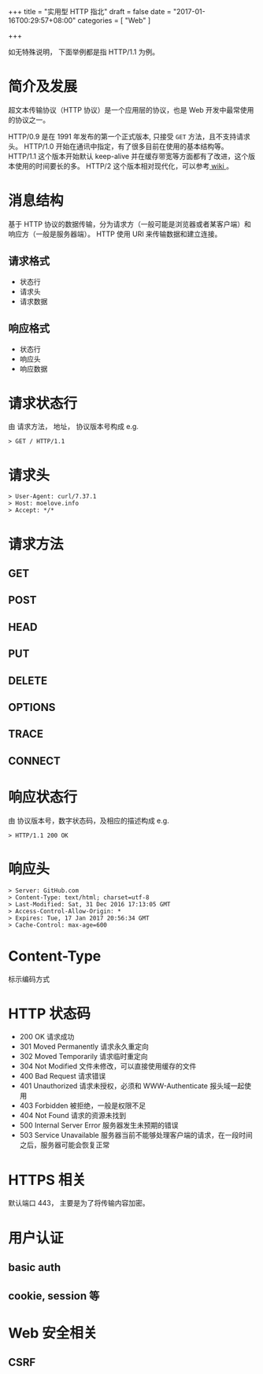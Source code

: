 +++
title = "实用型 HTTP 指北"
draft = false
date = "2017-01-16T00:29:57+08:00"
categories = [ "Web" ]

+++

如无特殊说明， 下面举例都是指 HTTP/1.1 为例。

# 简介及发展

超文本传输协议（HTTP 协议）是一个应用层的协议，也是 Web 开发中最常使用的协议之一。

HTTP/0.9 是在 1991 年发布的第一个正式版本, 只接受 `GET` 方法，且不支持请求头。
HTTP/1.0 开始在通讯中指定，有了很多目前在使用的基本结构等。
HTTP/1.1 这个版本开始默认 keep-alive 并在缓存带宽等方面都有了改进，这个版本使用的时间要长的多。
HTTP/2  这个版本相对现代化，可以参考[ wiki ](https://zh.wikipedia.org/wiki/HTTP/2)。

# 消息结构

基于 HTTP 协议的数据传输，分为请求方（一般可能是浏览器或者某客户端）和响应方（一般是服务器端）。
HTTP 使用 URI 来传输数据和建立连接。

## 请求格式

* 状态行
* 请求头
* 请求数据

## 响应格式

* 状态行
* 响应头
* 响应数据

# 请求状态行 

由 请求方法， 地址， 协议版本号构成
e.g.

```
> GET / HTTP/1.1
```


# 请求头

```
> User-Agent: curl/7.37.1
> Host: moelove.info
> Accept: */*
```


# 请求方法

## GET
## POST
## HEAD
## PUT
## DELETE
## OPTIONS
## TRACE
## CONNECT

# 响应状态行

由 协议版本号，数字状态码，及相应的描述构成
e.g.

```
> HTTP/1.1 200 OK
```

# 响应头

```
> Server: GitHub.com
> Content-Type: text/html; charset=utf-8
> Last-Modified: Sat, 31 Dec 2016 17:13:05 GMT
> Access-Control-Allow-Origin: *
> Expires: Tue, 17 Jan 2017 20:56:34 GMT
> Cache-Control: max-age=600
```

# Content-Type

标示编码方式

# HTTP 状态码

* 200 OK 请求成功
* 301 Moved Permanently 请求永久重定向
* 302 Moved Temporarily 请求临时重定向
* 304 Not Modified 文件未修改，可以直接使用缓存的文件
* 400 Bad Request 请求错误
* 401 Unauthorized 请求未授权，必须和 WWW-Authenticate 报头域一起使用
* 403 Forbidden 被拒绝，一般是权限不足
* 404 Not Found 请求的资源未找到
* 500 Internal Server Error 服务器发生未预期的错误
* 503 Service Unavailable 服务器当前不能够处理客户端的请求，在一段时间之后，服务器可能会恢复正常

# HTTPS 相关

默认端口 443， 主要是为了将传输内容加密。

# 用户认证

## basic auth
## cookie, session 等

# Web 安全相关

## CSRF

